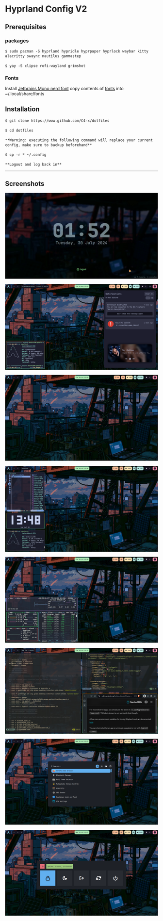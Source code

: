 # Hyprland Config V2
## Prerequisites
### packages
```
$ sudo pacman -S hyprland hypridle hyprpaper hyprlock waybar kitty alacritty swaync nautilus gammastep

$ yay -S clipse rofi-wayland grimshot 

```
### Fonts
Install [Jetbrains Mono nerd font](https://github.com/ryanoasis/nerd-fonts/releases/download/v3.2.1/JetBrainsMono.zip) 
copy contents of [fonts](https://github.com/C4-x/dotfiles/tree/master/fonts) into ~/.local/share/fonts 

## Installation
```
$ git clone https://www.github.com/C4-x/dotfiles

$ cd dotfiles

**Warning: executing the following command will replace your current config, make sure to backup beforehand**

$ cp -r * ~/.config

**Logout and log back in**
```

***
## Screenshots
![30-07-2024-13:48:14.png](/Screenshots/vlcsnap-2024-07-30-13h52m48s405.png)

![Notifications](/Screenshots/Swaync.png)

![30-07-2024-13:48:22.png](/Screenshots/30-07-2024-12:05:39.png)

![30-07-2024-14:14:28.png](/Screenshots/30-07-2024-13:48:14.png)

![vlcsnap-2024-07-30-13h52m48s405.png](/Screenshots/30-07-2024-13:48:22.png)

![30-07-2024-12:05:39.png](/Screenshots/30-07-2024-14:14:28.png)

![31-07-2024-120741.png](/Screenshots/31-07-2024-120735.png)

![31-07-2024-120735.png](/Screenshots/31-07-2024-120741.png)
